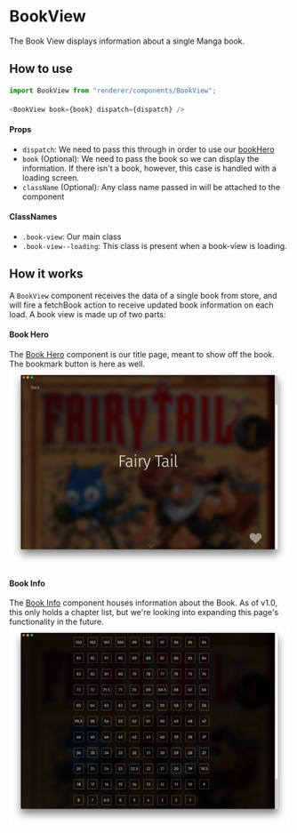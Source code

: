 BookView
========
The Book View displays information about a single Manga book.

How to use
------------
```js
import BookView from "renderer/components/BookView";

<BookView book={book} dispatch={dispatch} />
```

#### Props
 * `dispatch`: We need to pass this through in order to use our [bookHero](../../components/bookHero)
 * `book` (Optional): We need to pass the book so we can display the information. If there isn't a book, however, this case is handled with a loading screen.
 * `className` (Optional): Any class name passed in will be attached to the component

#### ClassNames
 * `.book-view`: Our main class
 * `.book-view--loading`: This class is present when a book-view is loading.

How it works
------------
A `BookView` component receives the data of a single book from store, and will fire a fetchBook action to receive updated book information on each load. A book view is made up of two parts:

#### Book Hero
The [Book Hero](../../components/BookHero) component is our title page, meant to show off the book. The bookmark button is here as well.
![Bentotime](../../../../public/assets/screenshots/book-hero.png)

#### Book Info
The [Book Info](../../components/BookInfo) component houses information about the Book. As of v1.0, this only holds a chapter list, but we're looking into expanding this page's functionality in the future.
![Bentotime](../../../../public/assets/screenshots/chapter-list.png)
